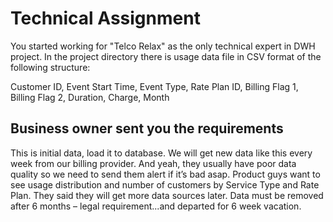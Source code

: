 # Technical Assignment
You started working for "Telco Relax" as the only technical expert in DWH project.
In the project directory there is usage data file in CSV format of the following structure:

Customer ID, Event Start Time, Event Type, Rate Plan ID, 
Billing Flag 1, Billing Flag 2, Duration, Charge, Month

## Business owner sent you the requirements
This is initial data, load it to database. We will get new data like this every week from our billing provider. And yeah, they usually have poor data quality so we need to send them alert if it’s bad asap.
Product guys want to see usage distribution and number of customers by Service Type and Rate Plan. 
They said they will get more data sources later. Data must be removed after 6 months – legal requirement...and departed for 6 week vacation.
